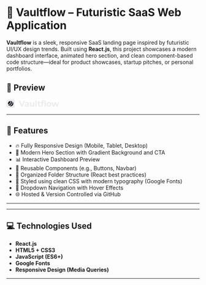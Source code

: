 # 🚀 Vaultflow – Futuristic SaaS Web Application

**Vaultflow** is a sleek, responsive SaaS landing page inspired by futuristic UI/UX design trends. Built using **React.js**, this project showcases a modern dashboard interface, animated hero section, and clean component-based code structure—ideal for product showcases, startup pitches, or personal portfolios.

## 📸 Preview

![Vaultflow Preview](./src/assets/Navbar-logo.png) <!-- Replace with your project preview image or GIF -->

---

## 🌟 Features

- 🔥 Fully Responsive Design (Mobile, Tablet, Desktop)
- 🧠 Modern Hero Section with Gradient Background and CTA
- 📊 Interactive Dashboard Preview
- 📂 Reusable Components (e.g., Buttons, Navbar)
- 📁 Organized Folder Structure (React best practices)
- 🎯 Styled using clean CSS with modern typography (Google Fonts)
- 📌 Dropdown Navigation with Hover Effects
- 🌐 Hosted & Version Controlled via GitHub

---


---

## 💻 Technologies Used

- **React.js**
- **HTML5 + CSS3**
- **JavaScript (ES6+)**
- **Google Fonts**
- **Responsive Design (Media Queries)**

---

